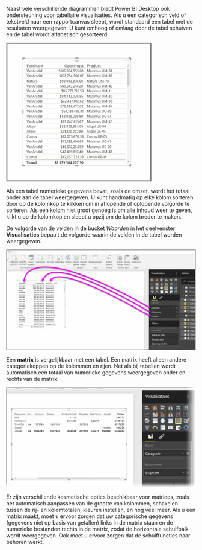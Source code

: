 Naast vele verschillende diagrammen biedt Power BI Desktop ook ondersteuning voor tabellaire visualisaties. Als u een categorisch veld of tekstveld naar een rapportcanvas sleept, wordt standaard een tabel met de resultaten weergegeven. U kunt omhoog of omlaag door de tabel schuiven en de tabel wordt alfabetisch gesorteerd.

![](media/3-6-create-tables-matrixes/3-6_1.png)

Als een tabel numerieke gegevens bevat, zoals de omzet, wordt het totaal onder aan de tabel weergegeven. U kunt handmatig op elke kolom sorteren door op de kolomkop te klikken om in aflopende of oplopende volgorde te sorteren. Als een kolom niet groot genoeg is om alle inhoud weer te geven, klikt u op de kolomkop en sleept u opzij om de kolom breder te maken.

De volgorde van de velden in de bucket *Waarden* in het deelvenster **Visualisaties** bepaalt de volgorde waarin de velden in de tabel worden weergegeven.

![](media/3-6-create-tables-matrixes/3-6_2.png)

Een **matrix** is vergelijkbaar met een tabel. Een matrix heeft alleen andere categoriekoppen op de kolommen en rijen. Net als bij tabellen wordt automatisch een totaal van numerieke gegevens weergegeven onder en rechts van de matrix.

![](media/3-6-create-tables-matrixes/3-6_3.png)

Er zijn verschillende kosmetische opties beschikbaar voor matrices, zoals het automatisch aanpassen van de grootte van kolommen, schakelen tussen de rij- en kolomtotalen, kleuren instellen, en nog veel meer. Als u een matrix maakt, moet u ervoor zorgen dat uw categorische gegevens (gegevens niet op basis van getallen) links in de matrix staan en de numerieke bestanden rechts in de matrix, zodat de horizontale schuifbalk wordt weergegeven. Ook moet u ervoor zorgen dat de schuiffuncties naar behoren werkt.


